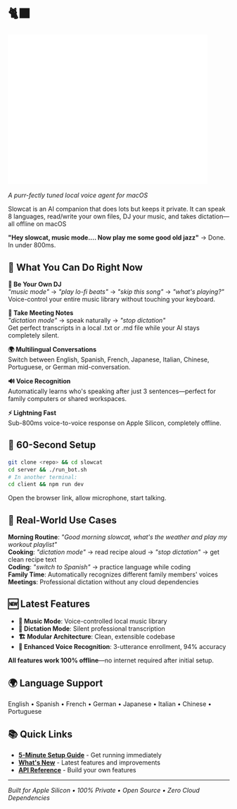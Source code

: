 #   🐈‍⬛
<img src="https://raw.githubusercontent.com/dusterbloom/slowcat/refs/heads/main/assets/slowcat2.svg" alt="Slowcat logo " style="width:90%; height: 400;">


*A purr-fectly tuned local voice agent for macOS*



Slowcat is an AI companion that does lots but keeps it private. It can speak 8 languages, read/write your own files, DJ your music, and takes dictation—all offline on macOS

**"Hey slowcat, music mode.... Now play me some good old jazz"** → Done. In under 800ms.

## 🎯 What You Can Do Right Now

**🎵 Be Your Own DJ**  
*"music mode"* → *"play lo-fi beats"* → *"skip this song"* → *"what's playing?"*  
Voice-control your entire music library without touching your keyboard.

**📝 Take Meeting Notes**  
*"dictation mode"* → speak naturally → *"stop dictation"*  
Get perfect transcripts in a local .txt or .md file while your AI stays completely silent.

**🌍 Multilingual Conversations**  
Switch between English, Spanish, French, Japanese, Italian, Chinese, Portuguese, or German mid-conversation.

**🔊 Voice Recognition**  
Automatically learns who's speaking after just 3 sentences—perfect for family computers or shared workspaces.

**⚡ Lightning Fast**  
Sub-800ms voice-to-voice response on Apple Silicon, completely offline.

## 🚀 60-Second Setup

```bash
git clone <repo> && cd slowcat
cd server && ./run_bot.sh
# In another terminal:
cd client && npm run dev
```

Open the browser link, allow microphone, start talking.

## 🎤 Real-World Use Cases

**Morning Routine**: *"Good morning slowcat, what's the weather and play my workout playlist"*  
**Cooking**: *"dictation mode"* → read recipe aloud → *"stop dictation"* → get clean recipe text  
**Coding**: *"switch to Spanish"* → practice language while coding  
**Family Time**: Automatically recognizes different family members' voices  
**Meetings**: Professional dictation without any cloud dependencies  

## 🆕 Latest Features

- **🎵 Music Mode**: Voice-controlled local music library
- **📝 Dictation Mode**: Silent professional transcription  
- **🏗️ Modular Architecture**: Clean, extensible codebase
- **🎯 Enhanced Voice Recognition**: 3-utterance enrollment, 94% accuracy

**All features work 100% offline**—no internet required after initial setup.

## 🌍 Language Support
English • Spanish • French • German • Japanese • Italian • Chinese • Portuguese

## 📚 Quick Links
- **[5-Minute Setup Guide](docs/QUICK_START.md)** - Get running immediately
- **[What's New](docs/WHATS_NEW.md)** - Latest features and improvements
- **[API Reference](docs/API_REFERENCE.md)** - Build your own features

---

*Built for Apple Silicon • 100% Private • Open Source • Zero Cloud Dependencies*
